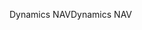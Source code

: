 <span data-ttu-id="dcbfa-101">Dynamics NAV</span><span class="sxs-lookup"><span data-stu-id="dcbfa-101">Dynamics NAV</span></span>